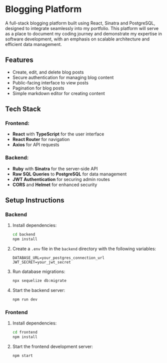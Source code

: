 # Blogging Platform

A full-stack blogging platform built using React, Sinatra and PostgreSQL, designed to integrate seamlessly into my portfolio. This platform will serve as a place to document my coding journey and demonstrate my expertise in software development, with an emphasis on scalable architecture and efficient data management.

## Features
- Create, edit, and delete blog posts
- Secure authentication for managing blog content
- Public-facing interface to view posts
- Pagination for blog posts
- Simple markdown editor for creating content

## Tech Stack
### Frontend:
- **React** with **TypeScript** for the user interface
- **React Router** for navigation
- **Axios** for API requests

### Backend:
- **Ruby** with **Sinatra** for the server-side API
- **Raw SQL Queries** to **PostgreSQL** for data management
- **JWT Authentication** for securing admin routes
- **CORS** and **Helmet** for enhanced security

## Setup Instructions

### Backend
1. Install dependencies:
    ```bash
    cd backend
    npm install
    ```
2. Create a `.env` file in the `backend` directory with the following variables:
    ```env
    DATABASE_URL=your_postgres_connection_url
    JWT_SECRET=your_jwt_secret
    ```
3. Run database migrations:
    ```bash
    npx sequelize db:migrate
    ```
4. Start the backend server:
    ```bash
    npm run dev
    ```

### Frontend
1. Install dependencies:
    ```bash
    cd frontend
    npm install
    ```
2. Start the frontend development server:
    ```bash
    npm start
    ```

